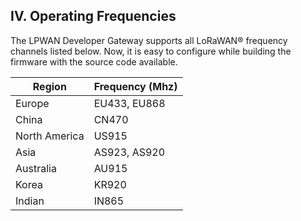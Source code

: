 ## IV. Operating Frequencies

The LPWAN Developer Gateway supports all LoRaWAN® frequency channels listed below. Now, it is easy to configure while building the firmware with the source code available.

| **Region**    | **Frequency (Mhz)** |
| ------------- | ------------------- |
| Europe        | EU433, EU868        |
| China         | CN470               |
| North America | US915               |
| Asia          | AS923, AS920        |
| Australia     | AU915               |
| Korea         | KR920               |
| Indian        | IN865               |
